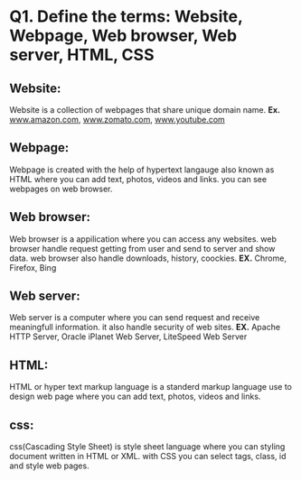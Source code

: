 # Q1. Define the terms: Website, Webpage, Web browser, Web server, HTML, CSS

## Website:

Website is a collection of webpages that share unique domain name.
**Ex.** www.amazon.com, www.zomato.com, www.youtube.com

## Webpage:

Webpage is created with the help of hypertext langauge also known as HTML where you can add text, photos, videos and links. you can see webpages on web browser.

## Web browser:

Web browser is a appilication where you can access any websites. web browser handle request getting from user and send to server and show data. web browser also handle downloads, history, coockies.
**EX.** Chrome, Firefox, Bing

## Web server:

Web server is a computer where you can send request and receive meaningfull information. it also handle security of web sites.
**EX.** Apache HTTP Server, Oracle iPlanet Web Server, LiteSpeed Web Server

## HTML:

HTML or hyper text markup language is a standerd markup language use to design web page where you can add text, photos, videos and links.

## css:

css(Cascading Style Sheet) is style sheet language where you can styling document written in HTML or XML. with CSS you can select tags, class, id and style web pages.
